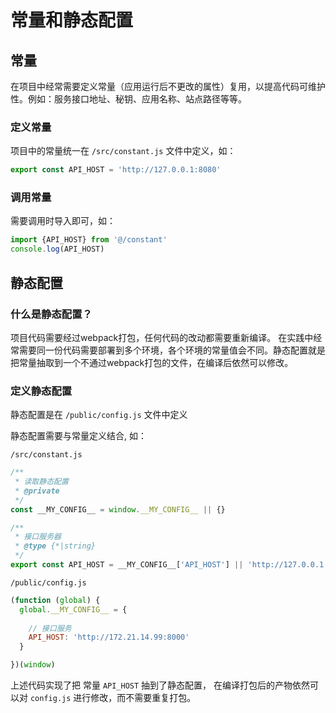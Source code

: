 # 常量和静态配置

## 常量

在项目中经常需要定义常量（应用运行后不更改的属性）复用，以提高代码可维护性。例如：服务接口地址、秘钥、应用名称、站点路径等等。

### 定义常量

项目中的常量统一在 `/src/constant.js` 文件中定义，如：

```js
export const API_HOST = 'http://127.0.0.1:8080'
```

### 调用常量

需要调用时导入即可，如：

```js 
import {API_HOST} from '@/constant'
console.log(API_HOST)
```

## 静态配置

### 什么是静态配置？

项目代码需要经过webpack打包，任何代码的改动都需要重新编译。
在实践中经常需要同一份代码需要部署到多个环境，各个环境的常量值会不同。静态配置就是把常量抽取到一个不通过webpack打包的文件，在编译后依然可以修改。

### 定义静态配置

静态配置是在 `/public/config.js` 文件中定义

静态配置需要与常量定义结合, 如：

`/src/constant.js`

```js 
/**
 * 读取静态配置
 * @private
 */
const __MY_CONFIG__ = window.__MY_CONFIG__ || {}

/**
 * 接口服务器
 * @type {*|string}
 */
export const API_HOST = __MY_CONFIG__['API_HOST'] || 'http://127.0.0.1:8080'

```
 
`/public/config.js`

```js 
(function (global) {
  global.__MY_CONFIG__ = {
    
    // 接口服务
    API_HOST: 'http://172.21.14.99:8000'
  }

})(window)
```

上述代码实现了把 常量 `API_HOST` 抽到了静态配置， 在编译打包后的产物依然可以对 `config.js` 进行修改，而不需要重复打包。
